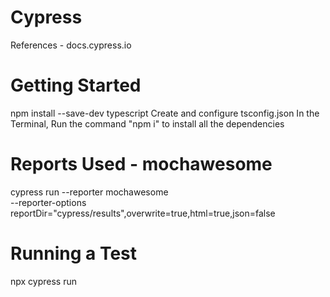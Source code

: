 # Cypress 
References - docs.cypress.io


# Getting Started  
npm install --save-dev typescript
Create and configure tsconfig.json
In the Terminal, Run the command "npm i" to install all the dependencies


# Reports Used - mochawesome
cypress run --reporter mochawesome \
  --reporter-options reportDir="cypress/results",overwrite=true,html=true,json=false
  
# Running a Test 
 npx cypress run
  

